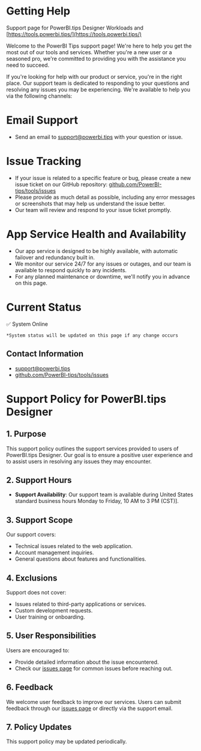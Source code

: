**Getting Help**
===============
Support page for PowerBI.tips Designer Workloads and [https://tools.powerbi.tips/](https://tools.powerbi.tips/)

Welcome to the PowerBI Tips support page! We're here to help you get the most out of our tools and services. Whether you're a new user or a seasoned pro, we're committed to providing you with the assistance you need to succeed.

If you're looking for help with our product or service, you're in the right place. Our support team is dedicated to responding to your questions and resolving any issues you may be experiencing. We're available to help you via the following channels:

# Email Support

* Send an email to [support@powerbi.tips](mailto:support@powerbi.tips) with your question or issue.

# Issue Tracking

* If your issue is related to a specific feature or bug, please create a new issue ticket on our GitHub repository: [github.com/PowerBI-tips/tools/issues](github.com/PowerBI-tips/tools/issues)
* Please provide as much detail as possible, including any error messages or screenshots that may help us understand the issue better.
* Our team will review and respond to your issue ticket promptly.

# App Service Health and Availability

- Our app service is designed to be highly available, with automatic failover and redundancy built in.
- We monitor our service 24/7 for any issues or outages, and our team is available to respond quickly to any incidents.
- For any planned maintenance or downtime, we'll notify you in advance on this page.

# Current Status

<span>✅ System Online</span>

`*System status will be updated on this page if any change occurs`

**Contact Information**
----------------------

* [support@powerbi.tips](mailto:support@powerbi.tips)
* [github.com/PowerBI-tips/tools/issues](github.com/PowerBI-tips/tools/issues)

# Support Policy for PowerBI.tips Designer

## 1. Purpose
This support policy outlines the support services provided to users of PowerBI.tips Designer. Our goal is to ensure a positive user experience and to assist users in resolving any issues they may encounter.

## 2. Support Hours
  - **Support Availability**: Our support team is available during United States standard business hours Monday to Friday, 10 AM to 3 PM (CST)].

## 3. Support Scope
Our support covers:
  - Technical issues related to the web application.
  - Account management inquiries.
  - General questions about features and functionalities.

## 4. Exclusions
Support does not cover:
  - Issues related to third-party applications or services.
  - Custom development requests.
  - User training or onboarding.

## 5. User Responsibilities
Users are encouraged to:
  - Provide detailed information about the issue encountered.
  - Check our [issues page](github.com/PowerBI-tips/tools/issues) for common issues before reaching out.

## 6. Feedback
We welcome user feedback to improve our services. Users can submit feedback through our [issues page](github.com/PowerBI-tips/tools/issues) or directly via the support email.

## 7. Policy Updates
This support policy may be updated periodically.


